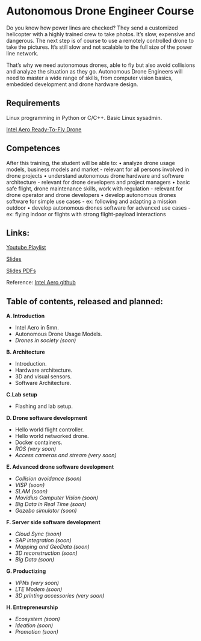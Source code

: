 # Autonomous Drone Engineer Course

Do you know how power lines are checked? They send a customized helicopter with a highly trained crew to take photos. It’s slow, expensive and dangerous. The next step is of course to use a remotely controlled drone to take the pictures. It’s still slow and not scalable to the full size of the power line network.

That’s why we need autonomous drones, able to fly but also avoid collisions and analyze the situation as they go. Autonomous Drone Engineers will need to master a wide range of skills, from computer vision basics, embedded development and drone hardware design.

## Requirements
Linux programming in Python or C/C++. Basic Linux sysadmin.

[Intel Aero Ready-To-Fly Drone](http://intel.com/aero)

## Competences

After this training, the student will be able to:
•	analyze drone usage models, business models and market - relevant for all persons involved in drone projects
•	understand autonomous drone hardware and software architecture - relevant for drone developers and project managers
•	basic safe flight, drone maintenance skills, work with regulation - relevant for drone operator and drone developers
•	develop autonomous drones software for simple use cases - ex: following and adapting a mission outdoor
•	develop autonomous drones software for advanced use cases - ex: flying indoor or flights with strong flight-payload interactions

## Links:

[Youtube Playlist](https://www.youtube.com/playlist?list=PLTQSXsG86pGfyZm5ac6-ZtQsEniUJIE9o)

[Slides](pptx)

[Slides PDFs](pdf)

Reference: [Intel Aero github](http://github.com/intel-aero/meta-intel-aero/wiki)

## Table of contents, released and planned:
__A. Introduction__
* Intel Aero in 5mn.
* Autonomous Drone Usage Models.
* _Drones in society (soon)_

__B. Architecture__
* Introduction.
* Hardware architecture.
* 3D and visual sensors.
* Software Architecture.

__C.Lab setup__
* Flashing and lab setup.

__D. Drone software development__
* Hello world flight controller.
* Hello world networked drone.
* Docker containers.
* _ROS (very soon)_
* _Access cameras and stream (very soon)_

__E. Advanced drone software development__
* _Collision avoidance (soon)_
* _VISP (soon)_
* _SLAM (soon)_
* _Movidius Computer Vision (soon)_
* _Big Data in Real Time (soon)_
* _Gazebo simulator (soon)_

__F. Server side software development__
* _Cloud Sync (soon)_
* _SAP integration (soon)_
* _Mapping and GeoData (soon)_
* _3D reconstruction (soon)_
* _Big Data (soon)_

__G.	Productizing__
* _VPNs (very soon)_
* _LTE Modem (soon)_
* _3D printing accessories (very soon)_

__H.	Entrepreneurship__
* _Ecosystem (soon)_
* _Ideation (soon)_
* _Promotion (soon)_
